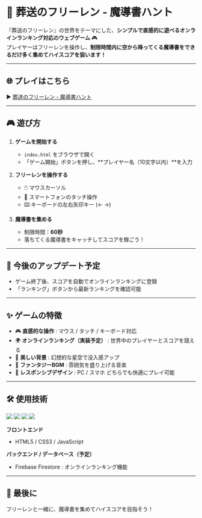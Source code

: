 # 📖 葬送のフリーレン - 魔導書ハント

『葬送のフリーレン』の世界をテーマにした、**シンプルで直感的に遊べるオンラインランキング対応のウェブゲーム** 🎮  
プレイヤーはフリーレンを操作し、**制限時間内に空から降ってくる魔導書をできるだけ多く集めてハイスコアを狙います！**

---

## 🌐 プレイはこちら
▶️ [葬送のフリーレン - 魔導書ハント](https://imshota1009.github.io/Freiren-s-Grimoire-Hunt/)

---

## 🎮 遊び方

1. **ゲームを開始する**
   - `index.html` をブラウザで開く
   - 「ゲーム開始」ボタンを押し、**プレイヤー名（10文字以内）**を入力

2. **フリーレンを操作する**
   - 🖱️ マウスカーソル  
   - 📱 スマートフォンのタッチ操作  
   - ⌨️ キーボードの左右矢印キー (← →)

3. **魔導書を集める**
   - 制限時間：**60秒**  
   - 落ちてくる魔導書をキャッチしてスコアを稼ごう！

---

## 🌟 今後のアップデート予定

- ゲーム終了後、スコアを自動でオンラインランキングに登録  
- 「ランキング」ボタンから最新ランキングを確認可能  

---

## ✨ ゲームの特徴

- 🎮 **直感的な操作** : マウス / タッチ / キーボード対応  
- 🌍 **オンラインランキング（実装予定）** : 世界中のプレイヤーとスコアを競える  
- 🌌 **美しい背景** : 幻想的な星空で没入感アップ  
- 🎵 **ファンタジーBGM** : 雰囲気を盛り上げる音楽  
- 📱 **レスポンシブデザイン** : PC / スマホ どちらでも快適にプレイ可能  

---

## 🛠️ 使用技術

<p>
  <img src="https://img.shields.io/badge/HTML5-E34F26?style=for-the-badge&logo=html5&logoColor=white">
  <img src="https://img.shields.io/badge/CSS3-1572B6?style=for-the-badge&logo=css3&logoColor=white">
  <img src="https://img.shields.io/badge/JavaScript-F7DF1E?style=for-the-badge&logo=javascript&logoColor=black">
  <img src="https://img.shields.io/badge/Firebase-FFCA28?style=for-the-badge&logo=firebase&logoColor=black">
</p>

**フロントエンド**  
- HTML5 / CSS3 / JavaScript  

**バックエンド / データベース（予定）**  
- Firebase Firestore : オンラインランキング機能  

---

## 🌸 最後に

フリーレンと一緒に、魔導書を集めてハイスコアを目指そう！  
 

